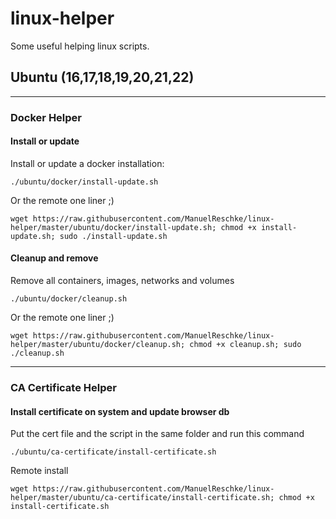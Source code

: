 # linux-helper
Some useful helping linux scripts.

## Ubuntu (16,17,18,19,20,21,22)

___
### Docker Helper

#### Install or update

Install or update a docker installation:

    ./ubuntu/docker/install-update.sh
    
Or the remote one liner ;)

    wget https://raw.githubusercontent.com/ManuelReschke/linux-helper/master/ubuntu/docker/install-update.sh; chmod +x install-update.sh; sudo ./install-update.sh
    
#### Cleanup and remove

Remove all containers, images, networks and volumes

    ./ubuntu/docker/cleanup.sh
    
Or the remote one liner ;)

    wget https://raw.githubusercontent.com/ManuelReschke/linux-helper/master/ubuntu/docker/cleanup.sh; chmod +x cleanup.sh; sudo ./cleanup.sh
   
___
### CA Certificate Helper

#### Install certificate on system and update browser db

Put the cert file and the script in the same folder and run this command

    ./ubuntu/ca-certificate/install-certificate.sh
    
Remote install

    wget https://raw.githubusercontent.com/ManuelReschke/linux-helper/master/ubuntu/ca-certificate/install-certificate.sh; chmod +x install-certificate.sh
    
